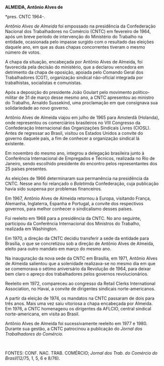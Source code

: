 **ALMEIDA, Antônio Alves de**

\*pres. CNTC 1964-.

*Antônio Alves de Almeida* foi empossado na presidência da Confederação
Nacional dos Trabalhadores no Comércio (CNTC) em fevereiro de 1964, após
um breve período de intervenção do Ministério do Trabalho na entidade,
ocasionada pelo impasse surgido com o resultado das eleições daquele
ano, em que as duas chapas concorrentes tiveram o mesmo número de votos.

A chapa da situação, encabeçada por Antônio Alves de Almeida, foi
favorecida pela decisão do ministério, que a declarou vencedora em
detrimento da chapa de oposição, apoiada pelo Comando Geral dos
Trabalhadores (CGT), organização sindical não-oficial integrada por
trabalhistas, socialistas e comunistas.

Após a deposição do presidente João Goulart pelo movimento
político-militar de 31 de março desse mesmo ano, a CNTC apresentou ao
ministro do Trabalho, Arnaldo Sussekind, uma proclamação em que
consignava sua solidariedade ao novo governo.

Antônio Alves de Almeida viajou em julho de 1965 para Amsterdã
(Holanda), onde representou os comerciários brasileiros no VIII
Congresso da Confederação Internacional das Organizações Sindicais
Livres (CIOSL). Antes de regressar ao Brasil, visitou os Estados Unidos
a convite do governo daquele país, a fim de conhecer a organização
sindical lá existente.

Em novembro do mesmo ano, integrou a delegação brasileira junto à
Conferência Internacional de Empregados e Técnicos, realizada no Rio de
Janeiro, sendo escolhido presidente do encontro pelos representantes dos
25 países presentes.

As eleições de 1966 determinaram sua permanência na presidência da CNTC.
Nesse ano foi relançado o *Boletim*da Confederação, cuja publicação
havia sido suspensa por problemas financeiros.

Em 1967, Antônio Alves de Almeida retornou à Europa, visitando França,
Alemanha, Inglaterra, Espanha e Portugal, a convite dos respectivos
governos, para melhor conhecer o sindicalismo desses países.

Foi reeleito em 1968 para a presidência da CNTC. No ano seguinte,
participou da Conferência Internacional dos Ministros do Trabalho,
realizada em Washington.

Em 1970, a direção da CNTC decidiu transferir a sede da entidade para
Brasília, o que se concretizou sob a direção de Antônio Alves de
Almeida, eleito para outro mandato em março do mesmo ano.

Na inauguração da nova sede da CNTC em Brasília, em 1971, Antônio Alves
de Almeida salientou que a solenidade realizava-se no mesmo dia em que
se comemorava o sétimo aniversário da Revolução de 1964, para deixar bem
claro o apreço dos trabalhadores pelos governos revolucionários.

Reeleito em 1972, compareceu ao congresso da Retail Clerks International
Association, no Havaí, a convite de dirigentes sindicais
norte-americanos.

A partir da eleição de 1974, os mandatos na CNTC passaram de dois para
três anos. Mais uma vez saiu vitoriosa a chapa encabeçada por Almeida.
Em 1976, a CNTC homenageou os dirigentes da AFLCIO, central sindical
norte-americana, em visita ao Brasil.

Antônio Alves de Almeida foi sucessivamente reeleito em 1977 e 1980.
Durante sua gestão, a CNTC patrocinou a publicação do *Jornal dos
Trabalhadores do Comércio.*

 

FONTES: CONF. NAC. TRAB. COMÉRCIO; *Jornal dos Trab. do Comércio do
Brasil*(12/75, 1, 5, 6 e 8/76).

 
